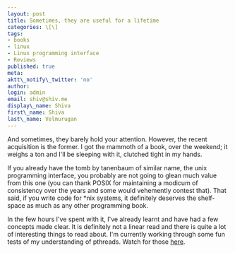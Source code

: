 ```yaml
---
layout: post
title: Sometimes, they are useful for a lifetime
categories: \[\]
tags:
- books
- linux
- Linux programming interface
- Reviews
published: true
meta:
aktt\_notify\_twitter: 'no'
author:
login: admin
email: shiv@shiv.me
display\_name: Shiva
first\_name: Shiva
last\_name: Velmurugan
---
```


And sometimes, they barely hold your attention. However, the recent acquisition is the former. I got the mammoth of a book, over the weekend; it weighs a ton and I'll be sleeping with it, clutched tight in my hands.

If you already have the tomb by tanenbaum of similar name, the unix programming interface, you probably are not going to glean much value from this one (you can thank POSIX for maintaining a modicum of consistency over the years and some would vehemently contest that). That said, if you write code for \*nix systems, it definitely deserves the shelf-space as much as any other programming book. 

In the few hours I've spent with it, I've already learnt and have had a few concepts made clear. It is definitely not a linear read and there is quite a lot of interesting things to read about. I'm currently working through some fun tests of my understanding of pthreads. Watch for those [here][0].



[0]: https://github.com/shiva/fun